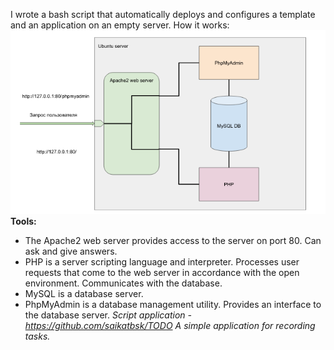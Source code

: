 I wrote a bash script that automatically deploys and configures a template and an application on an empty server.
How it works:
![How it works:](LAMP.png)
 __Tools:__
  * The Apache2 web server provides access to the server on port 80. Can ask and give answers.
  * PHP is a server scripting language and interpreter. Processes user requests that come to the web server in accordance with the open environment. Communicates with the database.
  * MySQL is a database server.
  * PhpMyAdmin is a database management utility. Provides an interface to the database server.
_Script application - https://github.com/saikatbsk/TODO_
_A simple application for recording tasks._

